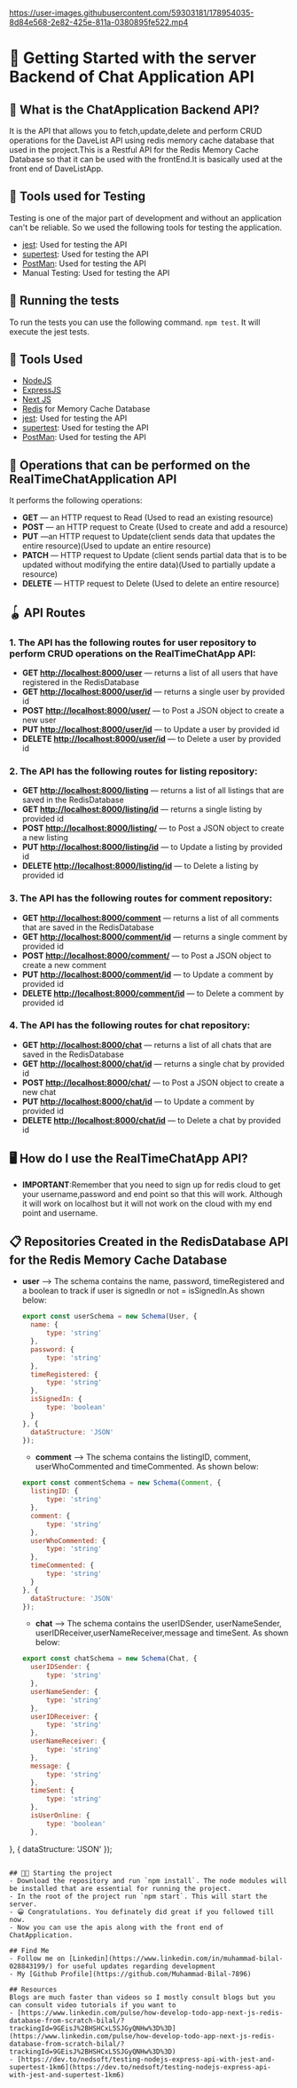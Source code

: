 

https://user-images.githubusercontent.com/59303181/178954035-8d84e568-2e82-425e-811a-0380895fe522.mp4


# 🏁 Getting Started with the server Backend of Chat Application API 

## 🤔 What is the ChatApplication Backend API? 
It is the API that allows you to fetch,update,delete and perform CRUD operations for the DaveList API using redis memory cache database that used in the project.This is a Restful API for the Redis Memory Cache Database so that it can be used with the frontEnd.It is basically used at the front end of DaveListApp.

## 🧪 Tools used for Testing
Testing is one of the major part of development and without an application can't be reliable. So we used the following tools for testing the application.
- [jest](https://www.npmjs.com/package/jest): Used for testing the API
- [supertest](https://www.npmjs.com/package/supertest): Used for testing the API
- [PostMan](https://www.postman.com/): Used for testing the API
- Manual Testing: Used for testing the API

## 🏃 Running the tests
To run the tests you can use the following command.
`npm test`. It will execute the jest tests.

## 🔧 Tools Used 
- [NodeJS](https://nodejs.org/en/)
- [ExpressJS](https://expressjs.com/)
- [Next JS](https://nextjs.org/)
- [Redis](https://redis.com/) for Memory Cache Database
- [jest](https://www.npmjs.com/package/jest): Used for testing the API
- [supertest](https://www.npmjs.com/package/supertest): Used for testing the API
- [PostMan](https://www.postman.com/): Used for testing the API

## 🧐 Operations that can be performed on the RealTimeChatApplication API
It performs the following operations:
- **GET** — an HTTP request to Read (Used to read an existing resource)
- **POST** — an HTTP request to Create (Used to create and add a resource)
- **PUT** —an HTTP request to Update(client sends data that updates the entire resource)(Used to update an entire resource)
- **PATCH** — HTTP request to Update (client sends partial data that is to be updated without modifying the entire data)(Used to partially update a resource)
- **DELETE** — HTTP request to Delete (Used to delete an entire resource)

## 🪀 API Routes
  ### 1. The API has the following routes for **user** repository to perform CRUD operations on the RealTimeChatApp API:
  - **GET [http://localhost:8000/user](http://localhost:8000/user)** — returns a list of all users that have registered in the RedisDatabase
  - **GET [http://localhost:8000/user/id](http://localhost:8000/user/id)** — returns a single user by provided id
  - **POST [http://localhost:8000/user/](http://localhost:8000/user)** — to Post a JSON object to create a new user
  - **PUT [http://localhost:8000/user/id](http://localhost:8000/user/id)** — to Update a user by provided id 
  - **DELETE [http://localhost:8000/user/id](http://localhost:8000/user/id)** — to Delete a user by provided id

  ### 2. The API has the following routes for **listing** repository:
  - **GET [http://localhost:8000/listing](http://localhost:8000/listing)** — returns a list of all listings that are saved in the RedisDatabase
  - **GET [http://localhost:8000/listing/id](http://localhost:8000/listing/id)** — returns a single listing by provided id
  - **POST [http://localhost:8000/listing/](http://localhost:8000/listing)** — to Post a JSON object to create a new listing
  - **PUT [http://localhost:8000/listing/id](http://localhost:8000/listing/id)** — to Update a listing by provided id 
  - **DELETE [http://localhost:8000/listing/id](http://localhost:8000/listing/id)** — to Delete a listing by provided id

 ### 3. The API has the following routes for **comment** repository:
  - **GET [http://localhost:8000/comment](http://localhost:8000/comment)** — returns a list of all comments that are saved in the RedisDatabase
  - **GET [http://localhost:8000/comment/id](http://localhost:8000/comment/id)** — returns a single comment by provided id
  - **POST [http://localhost:8000/comment/](http://localhost:8000/comment)** — to Post a JSON object to create a new comment
  - **PUT [http://localhost:8000/comment/id](http://localhost:8000/comment/id)** — to Update a comment by provided id 
  - **DELETE [http://localhost:8000/comment/id](http://localhost:8000/comment/id)** — to Delete a comment by provided id

 ### 4. The API has the following routes for **chat** repository:
  - **GET [http://localhost:8000/chat](http://localhost:8000/chat)** — returns a list of all chats that are saved in the RedisDatabase 
  - **GET [http://localhost:8000/chat/id](http://localhost:8000/chat/id)** — returns a single chat by provided id
  - **POST [http://localhost:8000/chat/](http://localhost:8000/chat)** — to Post a JSON object to create a new chat
  - **PUT [http://localhost:8000/chat/id](http://localhost:8000/chat/id)** — to Update a comment by provided id 
  - **DELETE [http://localhost:8000/chat/id](http://localhost:8000/chat/id)** — to Delete a chat by provided id

## 🖥️ How do I use the RealTimeChatApp API?
- **IMPORTANT**:Remember that you need to sign up for redis cloud to get your username,password and end point so that this will work. Although it will work on localhost but it will not work on the cloud with my end point and username.

## 📋 Repositories Created in the RedisDatabase API for the Redis Memory Cache Database
- **user** ——> The schema contains the name, password, timeRegistered and a boolean to track if user is signedIn or not = isSignedIn.As shown below:
  ```js
  export const userSchema = new Schema(User, {
    name: {
        type: 'string'
    },
    password: {
        type: 'string'
    },
    timeRegistered: {
        type: 'string'
    },
    isSignedIn: {
        type: 'boolean'
    }
  }, {
    dataStructure: 'JSON'
  });
  ```
  - **comment** ——> The schema contains the  listingID, comment, userWhoCommented and timeCommented. As shown below:
  ```js
  export const commentSchema = new Schema(Comment, {
    listingID: {
        type: 'string'
    },
    comment: {
        type: 'string'
    },
    userWhoCommented: {
        type: 'string'
    },
    timeCommented: {
        type: 'string'
    }
  }, {
    dataStructure: 'JSON'
  });
  ```
  - **chat** ——> The schema contains the  userIDSender, userNameSender, userIDReceiver,userNameReceiver,message and timeSent. As shown below:
  ```js
  export const chatSchema = new Schema(Chat, {
    userIDSender: {
        type: 'string'
    },
    userNameSender: {
        type: 'string'
    },
    userIDReceiver: {
        type: 'string'
    },
    userNameReceiver: {
        type: 'string'
    },
    message: {
        type: 'string'
    },
    timeSent: {
        type: 'string'
    },
    isUserOnline: {
        type: 'boolean'
    },
}, {
    dataStructure: 'JSON'
});
  ```

## 🏃🏾 Starting the project
- Download the repository and run `npm install`. The node modules will be installed that are essential for running the project.
- In the root of the project run `npm start`. This will start the server.
- 😀 Congratulations. You definately did great if you followed till now.
- Now you can use the apis along with the front end of ChatApplication.

## Find Me 
- Follow me on [Linkedin](https://www.linkedin.com/in/muhammad-bilal-028843199/) for useful updates regarding development
- My [Github Profile](https://github.com/Muhammad-Bilal-7896) 

## Resources
Blogs are much faster than videos so I mostly consult blogs but you can consult video tutorials if you want to
- [https://www.linkedin.com/pulse/how-develop-todo-app-next-js-redis-database-from-scratch-bilal/?trackingId=9GEisJ%2BHSHCxL5SJGyQNHw%3D%3D](https://www.linkedin.com/pulse/how-develop-todo-app-next-js-redis-database-from-scratch-bilal/?trackingId=9GEisJ%2BHSHCxL5SJGyQNHw%3D%3D)
- [https://dev.to/nedsoft/testing-nodejs-express-api-with-jest-and-supertest-1km6](https://dev.to/nedsoft/testing-nodejs-express-api-with-jest-and-supertest-1km6)
